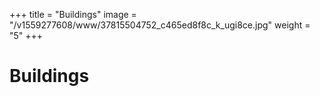 +++
title = "Buildings"
image = "/v1559277608/www/37815504752_c465ed8f8c_k_ugi8ce.jpg"
weight = "5"
+++

# Buildings